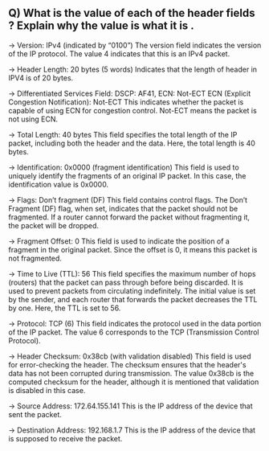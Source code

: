 ## Q) What is the value of each of the header fields ? Explain why the value is what it is .

-> Version: IPv4 (indicated by “0100”)
The version field indicates the version of the IP protocol. The value 4 indicates that this is an IPv4 packet.

-> Header Length: 20 bytes (5 words)
Indicates that the length of header in IPV4 is of 20 bytes.

-> Differentiated Services Field: DSCP: AF41, ECN: Not-ECT
ECN (Explicit Congestion Notification): Not-ECT
This indicates whether the packet is capable of using ECN for congestion control. Not-ECT means the packet is not using ECN.

-> Total Length: 40 bytes
This field specifies the total length of the IP packet, including both the header and the data. Here, the total length is 40 bytes.

-> Identification: 0x0000 (fragment identification)
This field is used to uniquely identify the fragments of an original IP packet. In this case, the identification value is 0x0000.

-> Flags: Don’t fragment (DF)
This field contains control flags. The Don’t Fragment (DF) flag, when set, indicates that the packet should not be fragmented. If a router cannot forward the packet without fragmenting it, the packet will be dropped.

-> Fragment Offset: 0
This field is used to indicate the position of a fragment in the original packet. Since the offset is 0, it means this packet is not fragmented.

-> Time to Live (TTL): 56
This field specifies the maximum number of hops (routers) that the packet can pass through before being discarded. It is used to prevent packets from circulating indefinitely. The initial value is set by the sender, and each router that forwards the packet decreases the TTL by one. Here, the TTL is set to 56.

-> Protocol: TCP (6)
This field indicates the protocol used in the data portion of the IP packet. The value 6 corresponds to the TCP (Transmission Control Protocol).

-> Header Checksum: 0x38cb (with validation disabled)
This field is used for error-checking the header. The checksum ensures that the header's data has not been corrupted during transmission. The value 0x38cb is the computed checksum for the header, although it is mentioned that validation is disabled in this case.

-> Source Address: 172.64.155.141
This is the IP address of the device that sent the packet.

-> Destination Address: 192.168.1.7
This is the IP address of the device that is supposed to receive the packet.
